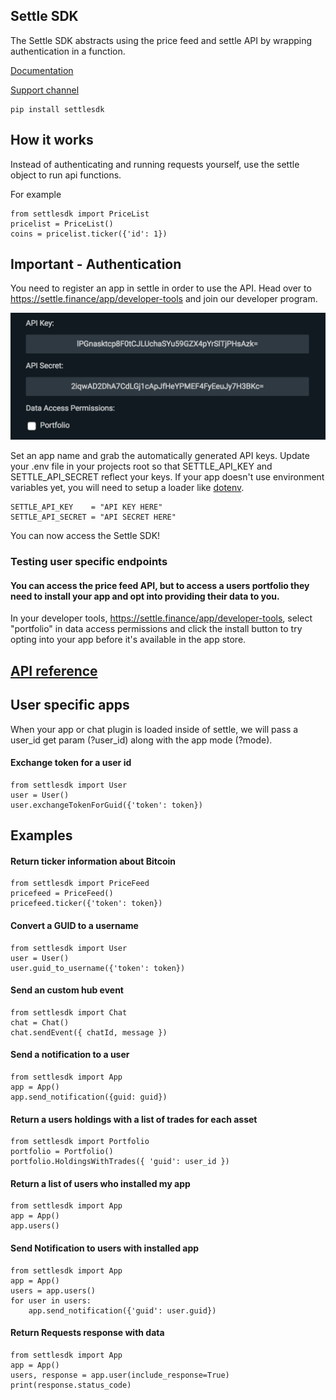 ## Settle SDK
The Settle SDK abstracts using the price feed and settle API by wrapping authentication in a function.

[Documentation](https://docs.settle.finance/)

[Support channel](https://discord.gg/9C9NYVc)


```
pip install settlesdk
```

## How it works
Instead of authenticating and running requests yourself, use the settle object to run api functions.

For example
```
from settlesdk import PriceList
pricelist = PriceList()
coins = pricelist.ticker({'id': 1})
```

## Important - Authentication
You need to register an app in settle in order to use the API. Head over to https://settle.finance/app/developer-tools and join our developer program.

![Alt text](https://github.com/SettleFinance/Settle-SDK/raw/master/Images/app-permission.png?raw=true)

Set an app name and grab the automatically generated API keys. Update your .env file in your projects root so that SETTLE_API_KEY and SETTLE_API_SECRET reflect your keys. If your app doesn't use environment variables yet, you will need to setup a loader like [dotenv](https://www.npmjs.com/package/dotenv).

```
SETTLE_API_KEY    = "API KEY HERE"
SETTLE_API_SECRET = "API SECRET HERE"
```

You can now access the Settle SDK!

### Testing user specific endpoints
#### You can access the price feed API, but to access a users portfolio they need to install your app and opt into providing their data to you.

In your developer tools, https://settle.finance/app/developer-tools, select "portfolio" in data access permissions and click the install button to try opting into your app before it's available in the app store.

## [API reference ](https://docs.settle.finance/display/SP/API+Documentation)

## User specific apps
When your app or chat plugin is loaded inside of settle, we will pass a user_id get param (?user_id) along with the app mode (?mode).

#### Exchange token for a user id
```
from settlesdk import User
user = User()
user.exchangeTokenForGuid({'token': token})

```

## Examples

#### Return ticker information about Bitcoin
```
from settlesdk import PriceFeed
pricefeed = PriceFeed()
pricefeed.ticker({'token': token})
```

#### Convert a GUID to a username
```
from settlesdk import User
user = User()
user.guid_to_username({'token': token})
```

#### Send an custom hub event
```
from settlesdk import Chat
chat = Chat()
chat.sendEvent({ chatId, message })
```

#### Send a notification to a user
```
from settlesdk import App
app = App()
app.send_notification({guid: guid})
```

#### Return a users holdings with a list of trades for each asset
```
from settlesdk import Portfolio
portfolio = Portfolio()
portfolio.HoldingsWithTrades({ 'guid': user_id })
```

#### Return a list of users who installed my app
```
from settlesdk import App
app = App()
app.users()
```

#### Send Notification to users with installed app
```
from settlesdk import App
app = App()
users = app.users()
for user in users:
    app.send_notification({'guid': user.guid})
```


#### Return Requests response with data
```
from settlesdk import App
app = App()
users, response = app.user(include_response=True)
print(response.status_code)
```

